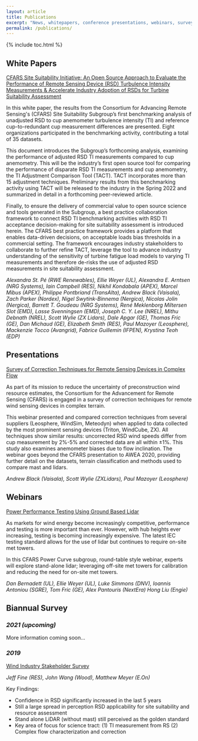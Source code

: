 ```yaml
---
layout: article
title: Publications
excerpt: "News, whitepapers, conference presentations, webinars, surveys, and more"
permalink: /publications/
---
```


{% include toc.html %}

## White Papers
<span style="color:blue">[CFARS Site Suitability Initiative: An Open Source Approach to Evaluate the Performance of Remote Sensing Device (RSD) Turbulence Intensity Measurements & Accelerate Industry Adoption of RSDs for Turbine Suitability Assessment](https://zenodo.org/record/5529750#.YVGxoLgzbb0)</span>

In this white paper, the results from the Consortium for Advancing Remote Sensing's (CFARS) Site Suitability Subgroup’s first benchmarking analysis of unadjusted RSD to cup anemometer turbulence intensity (TI) and reference cup-to-redundant cup measurement differences are presented. Eight organizations participated in the benchmarking activity, contributing a total of 35 datasets.

This document introduces the Subgroup’s forthcoming analysis, examining the performance of adjusted RSD TI measurements compared to cup anemometry.  This will be the industry’s first open source tool for comparing the performance of disparate RSD TI measurements and cup anemometry, the TI Adjustment Comparison Tool (TACT). TACT incorporates more than 15 adjustment techniques. Preliminary results from this benchmarking activity using TACT will be released to the industry in the Spring 2022 and summarized in detail in a forthcoming peer-reviewed article.

Finally, to ensure the delivery of commercial value to open source science and tools generated in the Subgroup, a best practice collaboration framework to connect RSD TI benchmarking activities with RSD TI acceptance decision-making for site suitability assessment is introduced herein. The CFARS best practice framework provides a platform that enables data-driven decisions, on acceptable loads bias thresholds in a commercial setting. The framework encourages industry stakeholders to collaborate to further refine TACT, leverage the tool to advance industry understanding of the sensitivity of turbine fatigue load models to varying TI measurements and therefore de-risks the use of adjusted RSD measurements in site suitability assessment.

_Alexandra St. Pé (RWE Renewables), Ellie Weyer (UL), Alexandra E. Arntsen (NRG Systems), Iain Campbell (RES), Nikhil Kondabala (APEX), Marcel Mibus (APEX), Philippe Pontbriand (TransAlta), Andrew Black (Vaisala), Zach Parker (Nordex), Nigel Swytink-Binnema (Nergica), Nicolas Jolin (Nergica), Barrett T. Goudeau (NRG Systems), René Meklenborg Miltersen Slot (EMD), Lasse Svenningsen (EMD),  Joseph C. Y. Lee (NREL), Mithu Debnath (NREL), Scott Wylie (ZX Lidars), Dale Apgar (GE), Thomas Fric (GE), Dan Michaud (GE), Elizabeth Smith (RES), Paul Mazoyer (Leosphere), Mackenzie Tocco (Avangrid), Fabrice Guillemin (IFPEN), Krystina Teoh (EDP)_


## Presentations
<span style="color:blue">[Survey of Correction Techniques for Remote Sensing Devices in Complex Flow](https://zenodo.org/record/4302363#.YVGvDrgzbb0)</span>

As part of its mission to reduce the uncertainty of preconstruction wind resource estimates, the Consortium for the Advancement for Remote Sensing (CFARS) is engaged in a survey of correction techniques for remote wind sensing devices in complex terrain.

This webinar presented and compared correction techniques from several suppliers (Leosphere, WindSim, Meteodyn) when applied to data collected by the most prominent sensing devices (Triton, WindCube, ZX). All techniques show similar results: uncorrected RSD wind speeds differ from cup measurement by 2%-5% and corrected data are all within ±1%. This study also examines anemometer biases due to flow inclination. The webinar goes beyond the CFARS presentation to AWEA 2020, providing further detail on the datasets, terrain classification and methods used to compare mast and lidars.

_Andrew Black (Vaisala), Scott Wylie (ZXLidars), Paul Mazoyer (Leosphere)_

## Webinars
<span style="color:blue">[Power Performance Testing Using Ground Based Lidar](https://www.youtube.com/watch?v=E0lb8Sgkcaw)</span>

As markets for wind energy become increasingly competitive, performance and testing is more important than ever.  However, with hub heights ever increasing, testing is becoming increasingly expensive.  The latest IEC testing standard allows for the use of lidar but continues to require on-site met towers. 

In this CFARS Power Curve subgroup, round-table style webinar, experts will explore stand-alone lidar; leveraging off-site met towers for calibration and reducing the need for on-site met towers.

_Dan Bernadett (UL), Ellie Weyer (UL), Luke Simmons (DNV), Ioannis Antoniou (SGRE), Tom Fric (GE), Alex Pantouris (NextEra)
Hong Liu (Engie)_

## Biannual Survey

### *2021 (upcoming)*

More information coming soon...

### *2019* 
[Wind Industry Stakeholder Survey](C:\GitHub\cfars.github.io\proceedings\meeting-5\cfars_survey.pptx)

_Jeff Fine (RES), John Wang (Wood), Matthew Meyer (E.On)_

Key Findings:
- Confidence in RSD significantly increased in the last 5 years
- Still a large spread in perception RSD applicability for site suitability and resource assessment
- Stand alone LiDAR (without mast) still perceived as the golden standard
- Key area of focus for science tract: (1) TI measurement from RS (2) Complex flow characterization and correction


